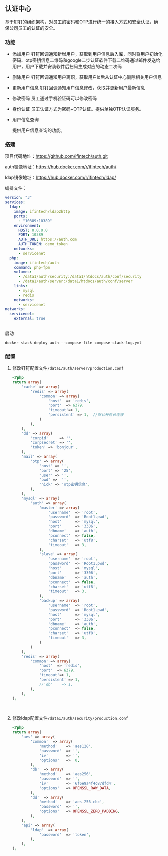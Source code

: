## 认证中心

基于钉钉的组织架构，对员工的密码和OTP进行统一的接入方式和安全认证，确保公司员工的认证的安全。

### 功能

- 添加用户
  钉钉回调通知新增用户，获取到用户信息后入库，同时将用户初始化密码、otp密钥信息二维码和google二步认证软件下载二维码通过邮件发送给用户，用户下载并安装软件后扫码生成对应的动态二次码

- 删除用户
  钉钉回调通知用户离职，获取用户id后从认证中心删除相关用户信息

- 更新用户信息
  钉钉回调通知用户信息修改，获取并更新用户最新信息

- 修改密码
  员工通过手机验证码可以修改密码

- 身份认证
  员工认证方式为密码+OTP认证。提供单独OTP认证服务。

- 用户信息查询

  提供用户信息查询的功能。

### 搭建

项目代码地址：https://github.com/ifintech/auth.git

auth镜像地址：https://hub.docker.com/r/ifintech/auth/

ldap镜像地址：https://hub.docker.com/r/ifintech/ldap/

编排文件：

```yaml
version: "3"
services:
  ldap:
    image: ifintech/ldap2http
    ports:
      - "10389:10389"
    environment:
      HOST: 0.0.0.0
      PORT: 10389
      AUTH_URL: https://auth.com
      AUTH_TOKEN: demo_token
 	networks:
      - servicenet	
  php:
    image: ifintech/auth
    command: php-fpm
    volumes:
      - /data1/auth/security:/data1/htdocs/auth/conf/security
      - /data1/auth/server:/data1/htdocs/auth/conf/server
    links:
      - mysql
      - redis
    networks:
      - servicenet
networks:
  servicenet:
    external: true
  
```

启动

```
docker stack deploy auth --compose-file compose-stack-log.yml
```

### 配置

1. 修改钉钉配置文件`/data1/auth/server/production.conf`

   ```php
   <?php
   return array(
       'cache' => array(
           'redis' => array(
               'common' => array(
                   'host'  => 'redis',
                   'port'  => 6379,
                   'timeout'=> 1,
                   'persistent' => 1,  //默认开启长连接
               )
           ),
       ),
       'dd' => array(
           'corpid'     => '',
           'corpsecret' => '',
           'token' => 'bonjour',
       ),
       'mail' => array(
           'otp' => array(
               "host" => '',
               "port" => '25',
               "user" => '',
               "pwd" =>  '',
               "nick" => 'otp密钥信息',
           ),
       ),
       'mysql' => array(
           'auth' => array(
               'master' => array(
                   'username'  => 'root',
                   'password'  => 'Root1.pwd',
                   'host'      => 'mysql',
                   'port'      => '3306',
                   'dbname'    => 'auth',
                   'pconnect'  => false,
                   'charset'   => 'utf8',
                   'timeout'   => 3,
               ),
               'slave' => array(
                   'username'  => 'root',
                   'password'  => 'Root1.pwd',
                   'host'      => 'mysql',
                   'port'      => '3306',
                   'dbname'    => 'auth',
                   'pconnect'  => false,
                   'charset'   => 'utf8',
                   'timeout'   => 3,
               ),
               'backup' => array(
                   'username'  => 'root',
                   'password'  => 'Root1.pwd',
                   'host'      => 'mysql',
                   'port'      => '3306',
                   'dbname'    => 'auth',
                   'pconnect'  => false,
                   'charset'   => 'utf8',
                   'timeout'   => 3,
               )
           )
       ),
       'redis' => array(
           'common' => array(
               'host'  => 'redis',
               'port'  => 6379,
               'timeout'=> 1,
               'persistent' => 1,
               //'db'    => 1,
           ),
       ),
   );
   ```

   ​

2. 修改ldap配置文件`/data1/auth/security/production.conf`

   ```php
   <?php
   return array(
       'aes' => array(
           'common'  => array(
               'method'    => 'aes128',
               'password'  => '',
               'iv'        => '',
               'options'   =>  0,
           ),
           'db'  => array(
               'method'    => 'aes256',
               'password'  => '',
               'iv'        => '6f6e9a4f4c87dfd4',
               'options'   => OPENSSL_RAW_DATA,
           ),
           'dd'  => array(
               'method'    => 'aes-256-cbc',
               'password'  => '',
               'options'   => OPENSSL_ZERO_PADDING,
           ),
       ),
       'api' => array(
           'ldap'  => array(
               'password'  => 'token',
           ),
       ),
   );
   ```